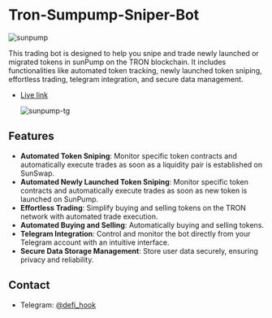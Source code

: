 # Tron-Sumpump-Sniper-Bot

![sunpump](https://github.com/user-attachments/assets/a3327faf-c2c2-4bab-ac1b-383ea1673911)

This trading bot is designed to help you snipe and trade newly launched or migrated tokens in sunPump on the TRON blockchain. It includes functionalities like automated token tracking, newly launched token sniping, effortless trading, telegram integration, and secure data management.

- [Live link](https://t.me/sunpump_tron_sniper_bot)

  ![sunpump-tg](https://github.com/user-attachments/assets/a8701743-ff99-4113-bc23-2441f438934b)

## Features

- **Automated Token Sniping**: Monitor specific token contracts and automatically execute trades as soon as a liquidity pair is established on SunSwap.
- **Automated Newly Launched Token Sniping**: Monitor specific token contracts and automatically execute trades as soon as new token is launched on SunPump.
- **Effortless Trading**: Simplify buying and selling tokens on the TRON network with automated trade execution.
- **Automated Buying and Selling**: Automatically buying and selling tokens.
- **Telegram Integration**: Control and monitor the bot directly from your Telegram account with an intuitive interface.
- **Secure Data Storage Management**: Store user data securely, ensuring privacy and reliability.

## Contact

- Telegram: [@defi_hook](https://t.me/defi_hook)
